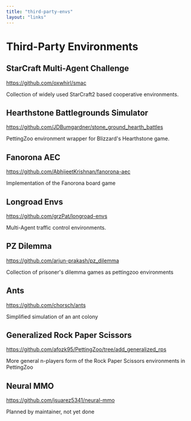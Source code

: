 ```yaml
---
title: "third-party-envs"
layout: "links"
---
```


# Third-Party Environments

## StarCraft Multi-Agent Challenge
https://github.com/oxwhirl/smac

Collection of widely used StarCraft2 based cooperative environments.


## Hearthstone Battlegrounds Simulator 
https://github.com/JDBumgardner/stone_ground_hearth_battles

PettingZoo environment wrapper for Blizzard's Hearthstone game.


## Fanorona AEC
https://github.com/AbhijeetKrishnan/fanorona-aec

Implementation of the Fanorona board game


## Longroad Envs
https://github.com/grzPat/longroad-envs

Multi-Agent traffic control environments.


## PZ Dilemma
https://github.com/arjun-prakash/pz_dilemma

Collection of prisoner's dilemma games as pettingzoo environments


## Ants
https://github.com/chorsch/ants

Simplified simulation of an ant colony

## Generalized Rock Paper Scissors
https://github.com/afozk95/PettingZoo/tree/add_generalized_rps

More general n-players form of the Rock Paper Scissors environments in PettingZoo


## Neural MMO
https://github.com/jsuarez5341/neural-mmo

Planned by maintainer, not yet done
